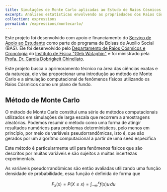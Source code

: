 ```yaml
---
title: Simulações de Monte Carlo aplicadas ao Estudo de Raios Cósmicos
excerpt: Análises estatísticas envolvendo as propriedades dos Raios Cósmicos
collection: expressions
permalink: /expressions/montecarlo/ 
---
```


Este projeto foi desenvolvido com apoio e financiamento do [Serviço de Apoio ao Estudante](https://www.sae.unicamp.br/portal/pt/) como parte do programa de Bolsas de Auxílio Social (BAS). Ele foi desenvolvido pelo [Departamento de Raios Cósmicos e Cronologia](https://sites.ifi.unicamp.br/drcc/) do [Instituto de Física "Gleb Wataghin"](https://portal.ifi.unicamp.br) e foi ministrado pela [Profa. Dr. Carola Dobrigkeit Chinellato](http://lattes.cnpq.br/0301569503177054
).

Este projeto busca o aprimoramento técnico na área das ciências exatas e da natureza, ele visa proporcionar uma introdução ao método de Monte Carlo e a simulação computacional de fenômenos físicos utilizando os Raios Cósmicos como um plano de fundo.

## Método de Monte Carlo

O método de Monte Carlo constitui uma série de métodos computacionais utilizados em simulações de larga escala que recorrem a amostragens aleatórias. Podemos resumir o método como uma forma de atingir resultados numéricos para problemas determínisticos, pelo menos em princípio, por meio de variáveis pseudorrandômicas, isto é, que são gerados por um algorítmo computacional a partir de uma seed específica

Este método é particularmente util para fenômenos físicos que são descritos por muitas variáveis e são sujeitos a muitas incertezas experimentais.

As variáveis pseudorrandômicas são então avaliadas utilizando uma função densidade de probabilidade, essa função é definida de forma que

$$F_{x}(x) = P(X\leq x) =\int_{-\infty }^{x}f(x)u\, du$$


